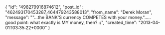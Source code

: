  {
   "id": "498279916874612",
   "post_id": "462493170453287_464479243588013",
   "from_name": "Derek Moran",
   "message": "\"...the BANK'S currency COMPETES with your money.\"..... good point: what exactly is MY money, then?  :/",
   "created_time": "2013-04-01T03:35:22+0000"
 }
